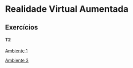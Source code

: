 # Realidade Virtual Aumentada

## Exercícios

#### T2

[Ambiente 1](https://karlaflorentino.github.io/RVA-2021/T2/T2_Ambiente1.html)

[Ambiente 3](https://karlaflorentino.github.io/RVA-2021/T2/T2_Ambiente3.html)


